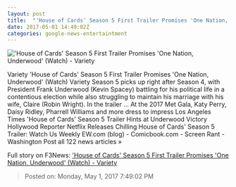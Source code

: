 ```yaml
---
layout: post
title:  "'House of Cards' Season 5 First Trailer Promises 'One Nation, Underwood' (Watch) - Variety"
date: 2017-05-01 14:49:02Z
categories: google-news-entertaintment
---
```


!['House of Cards' Season 5 First Trailer Promises 'One Nation, Underwood' (Watch) - Variety](https://pmcvariety.files.wordpress.com/2017/05/house-of-cards1.png?w=1000&h=562&crop=1)

Variety 'House of Cards' Season 5 First Trailer Promises 'One Nation, Underwood' (Watch) Variety Season 5 picks up right after Season 4, with President Frank Underwood (Kevin Spacey) battling for his political life in a contentious election while also struggling to maintain his marriage with his wife, Claire (Robin Wright). In the trailer ... At the 2017 Met Gala, Katy Perry, Daisy Ridley, Pharrell Williams and more dress to impress Los Angeles Times 'House of Cards' Season 5 Trailer Hints at Underwood Victory Hollywood Reporter Netflix Releases Chilling House of Cards' Season 5 Trailer: Watch Us Weekly EW.com (blog) - Comicbook.com - Screen Rant - Washington Post all 122 news articles »


Full story on F3News: ['House of Cards' Season 5 First Trailer Promises 'One Nation, Underwood' (Watch) - Variety](http://www.f3nws.com/n/YWsPFB)

> Posted on: Monday, May 1, 2017 7:49:02 PM
